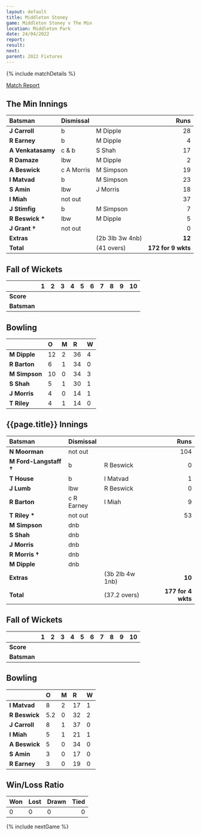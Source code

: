 ```yaml
---
layout: default
title: Middleton Stoney
game: Middleton Stoney v The Min
location: Middleton Park
date: 24/04/2022
report: 
result: 
next: 
parent: 2022 Fixtures
---
```


{% include matchDetails %}

[Match Report](https://www.middletonstoneycc.co.uk/club-news/2022/mscc-v-the-min-2022/)

## The Min Innings

| Batsman | Dismissal | | Runs |
|:---|:---|---|---:|
| **J Carroll** | b | M Dipple | 28 |
| **R Earney** | b | M Dipple | 4 |
| **A Venkatasamy** | c & b | S Shah | 17 |
| **R Damaze** | lbw | M Dipple | 2 |
| **A Beswick** | c A Morris  | M Simpson | 19 |
| **I Matvad** | b | M Simpson | 23 |
| **S Amin** | lbw | J Morris | 18 |
| **I Miah** | not out |  | 37 |
| **J Stimfig** | b | M Simpson | 7 |
| **R Beswick &#42;** | lbw | M Dipple | 5 |
| **J Grant &#8224;** | not out |  | 0 |
| **Extras** | | (2b 3lb 3w 4nb) | **12** |
| **Total** | | (41 overs) | **172 for 9 wkts** |

## Fall of Wickets

| | 1 | 2 | 3 | 4 | 5 | 6 | 7 | 8 | 9 | 10 |
|---|:---:|:---:|:---:|:---:|:---:|:---:|:---:|:---:|:---:|:---:|
| **Score** |  |  |  |  |  |  |  |  |  |  |
| **Batsman** |  |  |  |  |  |  |  |  |  |  |

## Bowling

| | O | M | R | W |
|---|:---|:---|:---|:---|
| **M Dipple** | 12 | 2 | 36 | 4 |
| **R Barton** | 6 | 1 | 34 | 0 |
| **M Simpson** | 10 | 0 | 34 | 3 |
| **S Shah** | 5 | 1 | 30 | 1 |
| **J Morris** | 4 | 0 | 14 | 1 |
| **T Riley** | 4 | 1 | 14 | 0 |

## {{page.title}} Innings

| Batsman | Dismissal | | Runs |
|:---|:---|---|---:|
| **N Moorman** | not out |  | 104 |
| **M Ford-Langstaff &#8224;** | b | R Beswick | 0 |
| **T House** | b | I Matvad | 1 |
| **J Lumb** | lbw | R Beswick | 0 |
| **R Barton** | c R Earney | I Miah | 9 |
| **T Riley &#42;** | not out |  | 53 |
| **M Simpson** | dnb |  |  |
| **S Shah** | dnb |  |  |
| **J Morris** | dnb |  |  |
| **R Morris &#8224;** | dnb |  |  |
| **M Dipple** | dnb | |  |
| **Extras** | | (3b 2lb 4w 1nb) | **10** |
| **Total** | | (37.2 overs) | **177 for 4 wkts** |


## Fall of Wickets

| | 1 | 2 | 3 | 4 | 5 | 6 | 7 | 8 | 9 | 10 |
|---|:---:|:---:|:---:|:---:|:---:|:---:|:---:|:---:|:---:|:---:|
| **Score** |  |  |  |  |  |  |  |  |  |  |
| **Batsman** |  |  |  |  |  |  |  |  |  |  |

## Bowling

| | O | M | R | W |
|---|:---|:---|:---|:---|
| **I Matvad** | 8 | 2 | 17 | 1 |
| **R Beswick** | 5.2 | 0 | 32 | 2 |
| **J Carroll** | 8 | 1 | 37 | 0 |
| **I Miah** | 5 | 1 | 21 | 1 |
| **A Beswick** | 5 | 0 | 34 | 0 |
| **S Amin** | 3 | 0 | 17 | 0 |
| **R Earney** | 3 | 0 | 19 | 0 |

## Win/Loss Ratio

| Won | Lost | Drawn | Tied |
|:---|:---|:---|---:|
| 0 | 0 | 0 | 0 |

{% include nextGame %}